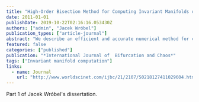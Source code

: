 ```yaml
---
title: "High-Order Bisection Method for Computing Invariant Manifolds of Two-Dimensional Maps"
date: 2011-01-01
publishDate: 2019-10-22T02:16:16.053430Z
authors: ["admin", "Jacek Wróbel"]
publication_types: ["article-journal"]
abstract: "We describe an efficient and accurate numerical method for computing smooth approximations to invariant manifolds of planar maps, based on geometric modeling ideas from Computer Aided Geometric Design (CAGD). The unstable manifold of a hyperbolic fixed point is modeled by a piecewise B ́ezier interpolant (a Catmull–Rom spline) and properties of such curves are used to define a rule for adaptively adding points to ensure that the approximation resolves the manifold to within a specified tolerance. Numerical tests on a variety of example mappings demonstrate that the new method produces a manifold of a given accuracy with far fewer calls to the map, compared with previous methods. A brief introduction to the relevant ideas from CAGD is provided."
featured: false
categories: ["published"]
publication: "*International Journal of  Bifurcation and Chaos*"
tags: ["Invariant manifold computation"]
links:
  - name: Journal
    url: "http://www.worldscinet.com/ijbc/21/2107/S0218127411029604.html"
---
```

Part 1 of Jacek Wróbel's dissertation.
